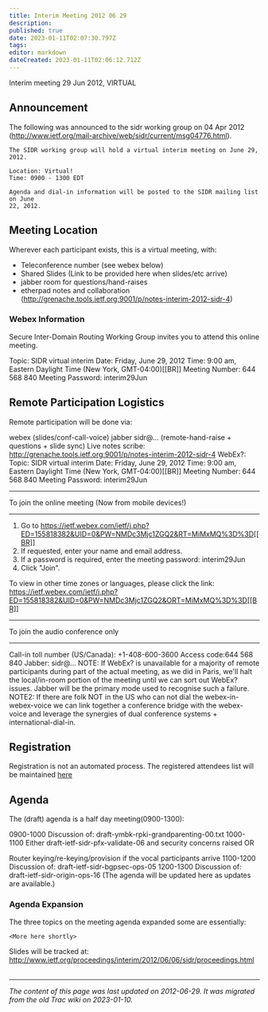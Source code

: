 ```yaml
---
title: Interim Meeting 2012 06 29
description: 
published: true
date: 2023-01-11T02:07:30.797Z
tags: 
editor: markdown
dateCreated: 2023-01-11T02:06:12.712Z
---
```


Interim meeting 29 Jun 2012, VIRTUAL

## Announcement
The following was announced to the sidr working group on 04 Apr 2012 (http://www.ietf.org/mail-archive/web/sidr/current/msg04776.html).
```
The SIDR working group will hold a virtual interim meeting on June 29, 
2012.

Location: Virtual!
Time: 0900 - 1300 EDT

Agenda and dial-in information will be posted to the SIDR mailing list on June 
22, 2012.
```
## Meeting Location
Wherever each participant exists, this is a virtual meeting, with:

- Teleconference number (see webex below)
- Shared Slides (Link to be provided here when slides/etc arrive)
- jabber room for questions/hand-raises
- etherpad notes and collaboration (http://grenache.tools.ietf.org:9001/p/notes-interim-2012-sidr-4)
### Webex Information
Secure Inter-Domain Routing Working Group invites you to attend this online meeting.

Topic: SIDR virtual interim
Date: Friday, June 29, 2012
Time: 9:00 am, Eastern Daylight Time (New York, GMT-04:00)[[BR]] Meeting Number: 644 568 840
Meeting Password: interim29Jun
## Remote Participation Logistics
Remote participation will be done via:

webex (slides/conf-call-voice)
jabber sidr@… (remote-hand-raise + questions + slide sync)
Live notes scribe: http://grenache.tools.ietf.org:9001/p/notes-interim-2012-sidr-4
WebEx?: Topic: SIDR virtual interim
Date: Friday, June 29, 2012
Time: 9:00 am, Eastern Daylight Time (New York, GMT-04:00)[[BR]] Meeting Number: 644 568 840
Meeting Password: interim29Jun

---
To join the online meeting (Now from mobile devices!)

---
1. Go to https://ietf.webex.com/ietf/j.php?ED=155818382&UID=0&PW=NMDc3Mjc1ZGQ2&RT=MiMxMQ%3D%3D[[BR]]
2. If requested, enter your name and email address.
3. If a password is required, enter the meeting password: interim29Jun
4. Click "Join".

To view in other time zones or languages, please click the link:
https://ietf.webex.com/ietf/j.php?ED=155818382&UID=0&PW=NMDc3Mjc1ZGQ2&ORT=MiMxMQ%3D%3D[[BR]]

---
To join the audio conference only

---
Call-in toll number (US/Canada): +1-408-600-3600
Access code:644 568 840
Jabber: sidr@…
NOTE: If WebEx? is unavailable for a majority of remote participants during part of the actual meeting, as we did in Paris, we'll halt the local/in-room portion of the meeting until we can sort out WebEx? issues. Jabber will be the primary mode used to recognise such a failure. NOTE2: If there are folk NOT in the US who can not dial the webex-in-webex-voice we can link together a conference bridge with the webex-voice and leverage the synergies of dual conference systems + international-dial-in.

## Registration
Registration is not an automated process. The registered attendees list will be maintained [here](/group/sidr/InterimMeeting20120629-attendees)

## Agenda
The (draft) agenda is a half day meeting(0900-1300):

0900-1000 Discussion of: draft-ymbk-rpki-grandparenting-00.txt
1000-1100 Either draft-ietf-sidr-pfx-validate-06 and security concerns raised OR

Router keying/re-keying/provision if the vocal participants arrive
1100-1200 Discussion of: draft-ietf-sidr-bgpsec-ops-05
1200-1300 Discussion of: draft-ietf-sidr-origin-ops-16
(The agenda will be updated here as updates are available.)

### Agenda Expansion
The three topics on the meeting agenda expanded some are essentially:

`<More here shortly>`

Slides will be tracked at:
http://www.ietf.org/proceedings/interim/2012/06/06/sidr/proceedings.html
&nbsp;
&nbsp;
&nbsp;

---

*The content of this page was last updated on 2012-06-29. It was migrated from the old Trac wiki on 2023-01-10.*